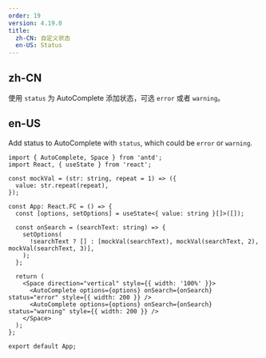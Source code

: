 ```yaml
---
order: 19
version: 4.19.0
title:
  zh-CN: 自定义状态
  en-US: Status
---
```


## zh-CN

使用 `status` 为 AutoComplete 添加状态，可选 `error` 或者 `warning`。

## en-US

Add status to AutoComplete with `status`, which could be `error` or `warning`.

```tsx
import { AutoComplete, Space } from 'antd';
import React, { useState } from 'react';

const mockVal = (str: string, repeat = 1) => ({
  value: str.repeat(repeat),
});

const App: React.FC = () => {
  const [options, setOptions] = useState<{ value: string }[]>([]);

  const onSearch = (searchText: string) => {
    setOptions(
      !searchText ? [] : [mockVal(searchText), mockVal(searchText, 2), mockVal(searchText, 3)],
    );
  };

  return (
    <Space direction="vertical" style={{ width: '100%' }}>
      <AutoComplete options={options} onSearch={onSearch} status="error" style={{ width: 200 }} />
      <AutoComplete options={options} onSearch={onSearch} status="warning" style={{ width: 200 }} />
    </Space>
  );
};

export default App;
```
